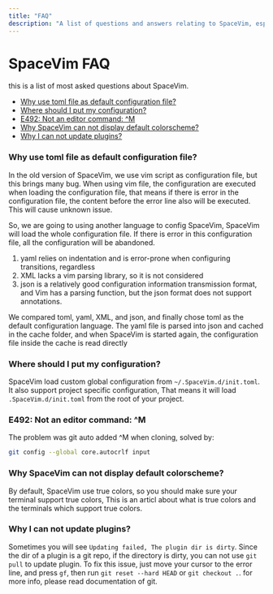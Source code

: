 ```yaml
---
title: "FAQ" 
description: "A list of questions and answers relating to SpaceVim, especially one most asked in SpaceVim community" 
---
```


# SpaceVim FAQ

this is a list of most asked questions about SpaceVim.

<!-- vim-markdown-toc GFM -->

- [Why use toml file as default configuration file?](#why-use-toml-file-as-default-configuration-file)
- [Where should I put my configuration?](#where-should-i-put-my-configuration)
- [E492: Not an editor command: ^M](#e492-not-an-editor-command-m)
- [Why SpaceVim can not display default colorscheme?](#why-spacevim-can-not-display-default-colorscheme)
- [Why I can not update plugins?](#why-i-can-not-update-plugins)

<!-- vim-markdown-toc -->

### Why use toml file as default configuration file?

In the old version of SpaceVim, we use vim script as configuration file, but this brings many bug.
When using vim file, the configuration are executed when loading the configuration file, that means
if there is error in the configuration file, the content before the error line also will be executed.
This will cause unknown issue.

So, we are going to using another language to config SpaceVim, SpaceVim will load the whole configuration
file. If there is error in this configuration file, all the configuration will be abandoned.

1. yaml relies on indentation and is error-prone when configuring transitions, regardless
2. XML lacks a vim parsing library, so it is not considered
3. json is a relatively good configuration information transmission format, and Vim has a
parsing function, but the json format does not support annotations.

We compared toml, yaml, XML, and json, and finally chose toml as the default configuration language.
The yaml file is parsed into json and cached in the cache folder, and when SpaceVim is started
again, the configuration file inside the cache is read directly



### Where should I put my configuration?

SpaceVim load custom global configuration from `~/.SpaceVim.d/init.toml`. It also support project specific configuration, 
That means it will load `.SpaceVim.d/init.toml` from the root of your project.

### E492: Not an editor command: ^M

The problem was git auto added ^M when cloning, solved by:

```sh
git config --global core.autocrlf input
```

### Why SpaceVim can not display default colorscheme?

By default, SpaceVim use true colors, so you should make sure your terminal support true colors, This is an articl about
what is true colors and the terminals which support true colors.

### Why I can not update plugins?

Sometimes you will see `Updating failed, The plugin dir is dirty`. Since the dir of a plugin is a git repo, if the
directory is dirty, you can not use `git pull` to update plugin. To fix this issue, just move your cursor to the
error line, and press `gf`, then run `git reset --hard HEAD` or `git checkout .`. for more info, please read
documentation of git.
